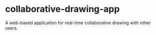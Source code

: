 # collaborative-drawing-app
A web-based application for real-time collaborative drawing with other users.

